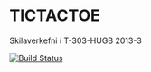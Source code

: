 ﻿TICTACTOE
=========

Skilaverkefni í T-303-HUGB 2013-3

[![Build Status](https://travis-ci.org/[SpaceStallions]/[TICTACTOE].png)](https://travis-ci.org/[SpaceStallions]/[TICTACTOE])